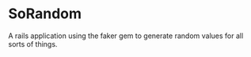 # SoRandom
A rails application using the faker gem to generate random values for all sorts of things.
